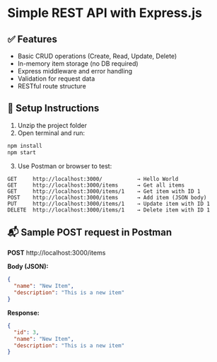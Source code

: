 # Simple REST API with Express.js

## ✅ Features

- Basic CRUD operations (Create, Read, Update, Delete)
- In-memory item storage (no DB required)
- Express middleware and error handling
- Validation for request data
- RESTful route structure

## 🚀 Setup Instructions

1. Unzip the project folder
2. Open terminal and run:

```bash
npm install
npm start
```

3. Use Postman or browser to test:

```
GET     http://localhost:3000/           → Hello World
GET     http://localhost:3000/items      → Get all items
GET     http://localhost:3000/items/1    → Get item with ID 1
POST    http://localhost:3000/items      → Add item (JSON body)
PUT     http://localhost:3000/items/1    → Update item with ID 1
DELETE  http://localhost:3000/items/1    → Delete item with ID 1
```

## 📬 Sample POST request in Postman

**POST** http://localhost:3000/items

**Body (JSON):**
```json
{
  "name": "New Item",
  "description": "This is a new item"
}
```

**Response:**
```json
{
  "id": 3,
  "name": "New Item",
  "description": "This is a new item"
}
```
